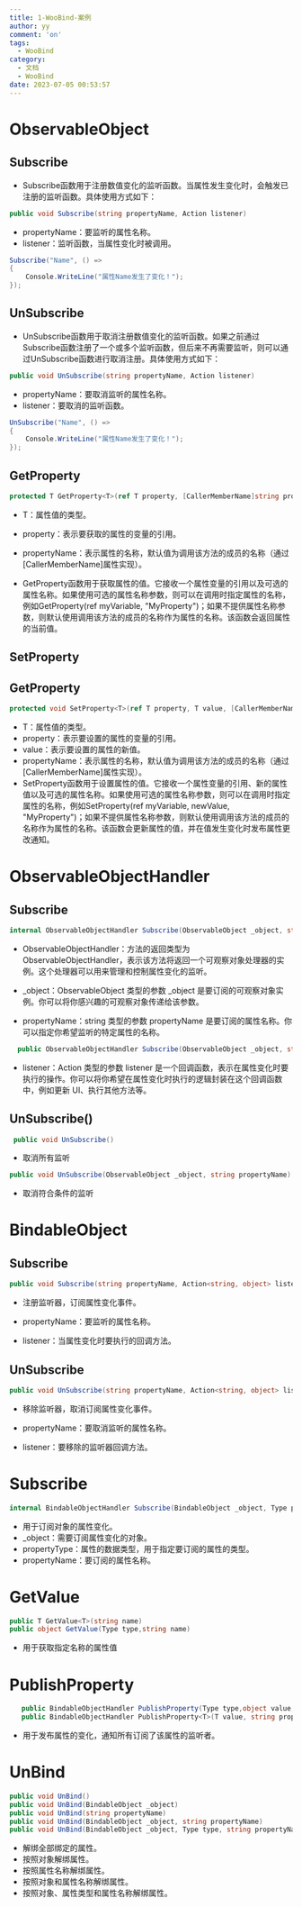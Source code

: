 ```yaml
---
title: 1-WooBind-案例
author: yy
comment: 'on'
tags:
  - WooBind
category:
  - 文档
  - WooBind
date: 2023-07-05 00:53:57
---
```


# ObservableObject

## Subscribe
* Subscribe函数用于注册数值变化的监听函数。当属性发生变化时，会触发已注册的监听函数。具体使用方式如下：
```csharp
public void Subscribe(string propertyName, Action listener)
``` 
  * propertyName：要监听的属性名称。
  * listener：监听函数，当属性变化时被调用。
```csharp
Subscribe("Name", () =>
{
    Console.WriteLine("属性Name发生了变化！");
});
```

## UnSubscribe
* UnSubscribe函数用于取消注册数值变化的监听函数。如果之前通过Subscribe函数注册了一个或多个监听函数，但后来不再需要监听，则可以通过UnSubscribe函数进行取消注册。具体使用方式如下：
```csharp
public void UnSubscribe(string propertyName, Action listener)
```
* propertyName：要取消监听的属性名称。
* listener：要取消的监听函数。

```csharp 
UnSubscribe("Name", () =>
{
    Console.WriteLine("属性Name发生了变化！");
});
```
## GetProperty
  ```csharp
protected T GetProperty<T>(ref T property, [CallerMemberName]string propertyName = "")
  ```

* T：属性值的类型。
* property：表示要获取的属性的变量的引用。
* propertyName：表示属性的名称，默认值为调用该方法的成员的名称（通过[CallerMemberName]属性实现）。

* GetProperty函数用于获取属性的值。它接收一个属性变量的引用以及可选的属性名称。如果使用可选的属性名称参数，则可以在调用时指定属性的名称，例如GetProperty(ref myVariable, "MyProperty")；如果不提供属性名称参数，则默认使用调用该方法的成员的名称作为属性的名称。该函数会返回属性的当前值。

## SetProperty
## GetProperty
  ```csharp
protected void SetProperty<T>(ref T property, T value, [CallerMemberName]string propertyName = "")
  ```

  * T：属性值的类型。
* property：表示要设置的属性的变量的引用。
* value：表示要设置的属性的新值。
* propertyName：表示属性的名称，默认值为调用该方法的成员的名称（通过[CallerMemberName]属性实现）。
* SetProperty函数用于设置属性的值。它接收一个属性变量的引用、新的属性值以及可选的属性名称。如果使用可选的属性名称参数，则可以在调用时指定属性的名称，例如SetProperty(ref myVariable, newValue, "MyProperty")；如果不提供属性名称参数，则默认使用调用该方法的成员的名称作为属性的名称。该函数会更新属性的值，并在值发生变化时发布属性更改通知。



# ObservableObjectHandler
## Subscribe
```csharp
internal ObservableObjectHandler Subscribe(ObservableObject _object, string propertyName)
```
* ObservableObjectHandler：方法的返回类型为 ObservableObjectHandler，表示该方法将返回一个可观察对象处理器的实例。这个处理器可以用来管理和控制属性变化的监听。

* _object：ObservableObject 类型的参数 _object 是要订阅的可观察对象实例。你可以将你感兴趣的可观察对象传递给该参数。

* propertyName：string 类型的参数 propertyName 是要订阅的属性名称。你可以指定你希望监听的特定属性的名称。

```csharp
  public ObservableObjectHandler Subscribe(ObservableObject _object, string propertyName, Action listener)
```
* listener：Action 类型的参数 listener 是一个回调函数，表示在属性变化时要执行的操作。你可以将你希望在属性变化时执行的逻辑封装在这个回调函数中，例如更新 UI、执行其他方法等。
  

##  UnSubscribe()
```csharp
 public void UnSubscribe()
```
* 取消所有监听

```csharp
public void UnSubscribe(ObservableObject _object, string propertyName)
```
* 取消符合条件的监听


# BindableObject
## Subscribe
```csharp
public void Subscribe(string propertyName, Action<string, object> listener)
```
* 注册监听器，订阅属性变化事件。

* propertyName：要监听的属性名称。
* listener：当属性变化时要执行的回调方法。

## UnSubscribe
```csharp 
public void UnSubscribe(string propertyName, Action<string, object> listener)
```
* 移除监听器，取消订阅属性变化事件。

* propertyName：要取消监听的属性名称。
* listener：要移除的监听器回调方法。


# Subscribe
```csharp
internal BindableObjectHandler Subscribe(BindableObject _object, Type propertyType, string propertyName)
```
* 用于订阅对象的属性变化。
* _object：需要订阅属性变化的对象。
* propertyType：属性的数据类型，用于指定要订阅的属性的类型。
* propertyName：要订阅的属性名称。

# GetValue
```csharp
public T GetValue<T>(string name)
public object GetValue(Type type,string name)
```
* 用于获取指定名称的属性值

# PublishProperty
```csharp
   public BindableObjectHandler PublishProperty(Type type,object value, string propertyName)
   public BindableObjectHandler PublishProperty<T>(T value, string propertyName)
```
* 用于发布属性的变化，通知所有订阅了该属性的监听者。
  
# UnBind
  ```csharp
  public void UnBind()
  public void UnBind(BindableObject _object)
  public void UnBind(string propertyName)
  public void UnBind(BindableObject _object, string propertyName)
  public void UnBind(BindableObject _object, Type type, string propertyName)
 ```

  * 解绑全部绑定的属性。
  * 按照对象解绑属性。
  * 按照属性名称解绑属性。
  * 按照对象和属性名称解绑属性。
  * 按照对象、属性类型和属性名称解绑属性。